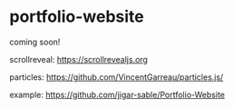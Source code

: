 # portfolio-website
coming soon!

scrollreveal: https://scrollrevealjs.org

particles: https://github.com/VincentGarreau/particles.js/

example: https://github.com/jigar-sable/Portfolio-Website
